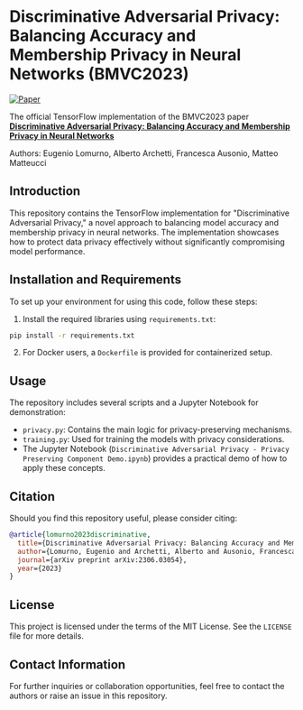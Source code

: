 # Discriminative Adversarial Privacy: Balancing Accuracy and Membership Privacy in Neural Networks (BMVC2023)

[![Paper](https://img.shields.io/badge/arXiv-Paper-<COLOR>.svg)](https://arxiv.org/abs/2306.03054)

The official TensorFlow implementation of the BMVC2023 paper [**Discriminative Adversarial Privacy: Balancing Accuracy and Membership Privacy in Neural Networks**](https://arxiv.org/abs/2306.03054)  

Authors: Eugenio Lomurno, Alberto Archetti, Francesca Ausonio, Matteo Matteucci

## Introduction
This repository contains the TensorFlow implementation for "Discriminative Adversarial Privacy," a novel approach to balancing model accuracy and membership privacy in neural networks. The implementation showcases how to protect data privacy effectively without significantly compromising model performance.

## Installation and Requirements
To set up your environment for using this code, follow these steps:

1. Install the required libraries using `requirements.txt`:

```bash
pip install -r requirements.txt
```

2. For Docker users, a `Dockerfile` is provided for containerized setup.

## Usage
The repository includes several scripts and a Jupyter Notebook for demonstration:
- `privacy.py`: Contains the main logic for privacy-preserving mechanisms.
- `training.py`: Used for training the models with privacy considerations.
- The Jupyter Notebook (`Discriminative Adversarial Privacy - Privacy Preserving Component Demo.ipynb`) provides a practical demo of how to apply these concepts.


## Citation
Should you find this repository useful, please consider citing:
```bibtex
@article{lomurno2023discriminative,
  title={Discriminative Adversarial Privacy: Balancing Accuracy and Membership Privacy in Neural Networks},
  author={Lomurno, Eugenio and Archetti, Alberto and Ausonio, Francesca and Matteucci, Matteo},
  journal={arXiv preprint arXiv:2306.03054},
  year={2023}
}
```

## License
This project is licensed under the terms of the MIT License. See the `LICENSE` file for more details.

## Contact Information
For further inquiries or collaboration opportunities, feel free to contact the authors or raise an issue in this repository.
